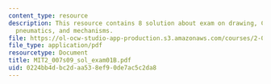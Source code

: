 ```yaml
---
content_type: resource
description: This resource contains 8 solution about exam on drawing, CAD, motors,
  pneumatics, and mechanisms.
file: https://ol-ocw-studio-app-production.s3.amazonaws.com/courses/2-007-design-and-manufacturing-i-spring-2009/0224bb4dbc2daa538ef90de7ac5c2da8_MIT2_007s09_sol_exam01B.pdf
file_type: application/pdf
resourcetype: Document
title: MIT2_007s09_sol_exam01B.pdf
uid: 0224bb4d-bc2d-aa53-8ef9-0de7ac5c2da8
---
```

